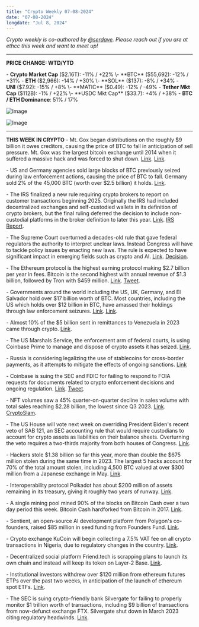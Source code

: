 ```yaml
---
title: "Crypto Weekly 07-08-2024"
date: "07-08-2024"
longdate: "Jul 8, 2024"
---
```



*Crypto weekly is co-authored by [@serdave](https://twitter.com/serdave_eth). Please reach out if you are at ethcc this week and want to meet up!*  

---

**PRICE CHANGE: WTD/YTD**

\- **Crypto Market Cap** ($2.16T): -11% / +22%
\- **BTC** ($55,692): -12% / +31%
\- **ETH** ($2,966): -14% / +30%
\- **SOL** ($137): -8% / +34%
\- **UNI** ($7.92): -15% / +8%
\- **MATIC** ($0.49): -12% / -49%
\- **Tether Mkt Cap** ($112B): -1% / +22%
\- **USDC Mkt Cap** ($33.7): +4% / +38%
\- **BTC / ETH Dominance**: 51% / 17%


![Image](/images/07-08-2024-1.png)

![Image](/images/07-08-2024-2.png)
  

---

**THIS WEEK IN CRYPTO**
\- Mt. Gox began distributions on the roughly $9 billion it owes creditors, causing the price of BTC to fall in anticipation of sell pressure. Mt. Gox was the largest bitcoin exchange until 2014 when it suffered a massive hack and was forced to shut down. [Link](https://www.cnbc.com/2024/07/05/crypto-market-bloodbath-as-mt-gox-bitcoin-btc-payout-approaches.html). [Link](https://www.theblock.co/post/303586/mt-gox-moves-nearly-47229-btc-ahead-of-9-billion-payout). 

\- US and Germany agencies sold large blocks of BTC previously seized during law enforcement actions, causing the price of BTC to fall. Germany sold 2% of the 45,000 BTC (worth over $2.5 billion) it holds. [Link](https://fortune.com/crypto/2024/06/27/us-germany-sold-off-bitcoins-foreign-reserves/). 

\- The IRS finalized a new rule requiring crypto brokers to report on customer transactions beginning 2025. Originally the IRS had included decentralized exchanges and self-custodied wallets in its definition of crypto brokers, but the final ruling deferred the decision to include non-custodial platforms in the broker definition to later this year. [Link](https://www.coindesk.com/policy/2024/06/28/us-treasury-issues-crypto-tax-regime-for-2025-delays-rules-for-non-custodians/). [IRS Report](https://public-inspection.federalregister.gov/2024-14004.pdf). 

\- The Supreme Court overturned a decades-old rule that gave federal regulators the authority to interpret unclear laws. Instead Congress will have to tackle policy issues by enacting new laws. The rule is expected to have significant impact in emerging fields such as crypto and AI. [Link](https://www.bloomberg.com/news/articles/2024-06-28/supreme-court-overturns-chevron-ruling-in-blow-to-agency-power). [Decision](https://www.supremecourt.gov/opinions/23pdf/22-451_7m58.pdf). 

\- The Ethereum protocol is the highest earning protocol making $2.7 billion per year in fees. Bitcoin is the second highest with annual revenue of $1.3 billion, followed by Tron with $459 million. [Link](https://unchainedcrypto.com/ethereum-earns-2-7-billion-in-fees-each-year-lookonchain/). [Tweet](https://x.com/lookonchain/status/1808411819700277746). 

\- Governments around the world including the US, UK, Germany, and El Salvador hold over $17 billion worth of BTC. Most countries, including the US which holds over $12 billion in BTC, have amassed their holdings through law enforcement seizures. [Link](https://decrypt.co/238587/17-8-billion-bitcoin-is-still-sitting-in-these-government-wallets-arkham). [Link](https://fortune.com/crypto/2024/06/27/us-germany-sold-off-bitcoins-foreign-reserves/). 

\- Almost 10% of the $5 billion sent in remittances to Venezuela in 2023 came through crypto. [Link](https://www.bloomberg.com/news/articles/2024-07-05/crypto-remittances-becomes-key-for-venezuelan-migrants-supporting-families). 

\- The US Marshals Service, the enforcement arm of federal courts, is using Coinbase Prime to manage and dispose of crypto assets it has seized. [Link]([https://www.theblock.co/post/302924/us-marshals-service-picks-coinbase-to-custody-its-assets-as-part-of-a-32-5-million-contract). 

\- Russia is considering legalizing the use of stablecoins for cross-border payments, as it attempts to mitigate the effects of ongoing sanctions. [Link]()

\- Coinbase is suing the SEC and FDIC for failing to respond to FOIA requests for documents related to crypto enforcement decisions and ongoing regulation. [Link](https://www.coindesk.com/policy/2024/06/27/coinbase-accuses-us-sec-fdic-of-improperly-blocking-document-requests/). [Tweet](https://x.com/iampaulgrewal/status/1806299309836746909). 

\- NFT volumes saw a 45% quarter-on-quarter decline in sales volume with total sales reaching $2.28 billion, the lowest since Q3 2023. [Link](https://decrypt.co/238316/draftkings-us-courts-nfts-securities). [CryptoSlam](https://www.cryptoslam.io/nftglobal?headerPeriod=30d&timeFrame=month). 

\- The US House will vote next week on overriding President Biden's recent veto of SAB 121, an SEC accounting rule that would require custodians to account for crypto assets as liabilities on their balance sheets. Overturning the veto requires a two-thirds majority from both houses of Congress. [Link](https://www.theblock.co/post/303779/us-house-to-vote-next-week-on-overriding-president-bidens-veto-of-sab-121). 

\- Hackers stole $1.38 billion so far this year, more than double the $675 million stolen during the same time in 2023. The largest 5 hacks account for 70% of the total amount stolen, including 4,500 BTC valued at over $300 million from a Japanese exchange in May. [Link](https://decrypt.co/238668/bitcoin-exchange-hack-leads-surging-crypto-stolen-2024). 

\- Interoperability protocol Polkadot has about $200 million of assets remaining in its treasury, giving it roughly two years of runway. [Link](https://unchainedcrypto.com/polkadot-expects-245-million-multi-chain-treasury-to-run-dry-in-2-years/). 

\- A single mining pool mined 90% of the blocks on Bitcoin Cash over a two day period this week. Bitcoin Cash hardforked from Bitcoin in 2017. [Link](https://theminermag.com/news/2024-07-05/bitcoin-cash-phoenix-mining-block). 

\- Sentient, an open-source AI development platform from Polygon's co-founders, raised $85 million in seed funding from Founders Fund. [Link](https://www.theblock.co/post/302983/peter-thiel-founders-fund-sentient-funding-ai-polygon). 

\- Crypto exchange KuCoin will begin collecting a 7.5% VAT fee on all crypto transactions in Nigeria, due to regulatory changes in the country. [Link](https://decrypt.co/238532/kucoin-vat-tax-nigeria-sec). 

\- Decentralized social platform Friend.tech is scrapping plans to launch its own chain and instead will keep its token on Layer-2 Base. [Link](https://decrypt.co/238460/friend-tech-plunges-25-hits-all-time-low-after-saying-itll-stay-on-base-l2). 

\- Institutional investors withdrew over $120 million from ethereum futures ETPs over the past two weeks, in anticipation of the launch of ethereum spot ETFs. [Link](https://www.coindesk.com/markets/2024/07/02/ethereum-products-see-highest-outflows-since-2022-ahead-of-ether-etfs/). 

\- The SEC is suing crypto-friendly bank Silvergate for failing to properly monitor $1 trillion worth of transactions, including $9 billion of transactions from now-defunct exchange FTX. Silvergate shut down in March 2023 citing regulatory headwinds. [Link](https://decrypt.co/237976/sec-sues-silvergate-misleading-statements-ftx-collapse). 
